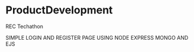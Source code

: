 # ProductDevelopment
REC Techathon


SIMPLE LOGIN AND REGISTER PAGE USING NODE EXPRESS MONGO AND EJS
